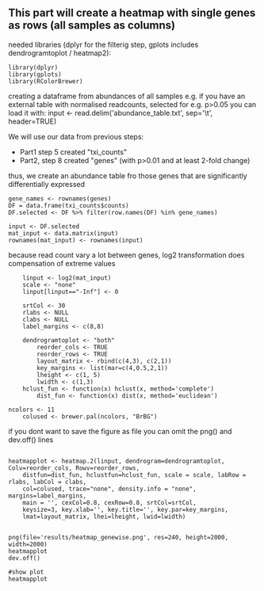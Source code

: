 ## This part will create a heatmap with single genes as rows (all samples as columns)
needed libraries (dplyr for the filterig step, gplots includes dendrogramtoplot / heatmap2):
```
library(dplyr)
library(gplots)
library(RColorBrewer)
```

creating a dataframe from abundances of all samples
e.g. if you have an external table with normalised readcounts, selected for e.g. p>0.05 you can load it with:
input <- read.delim('abundance_table.txt', sep='\t', header=TRUE)

We will use our data from previous steps:
- Part1 step 5 created "txi_counts"
- Part2, step 8 created "genes" (with p>0.01 and at least 2-fold change)
  
thus, we create an abundance table fro those genes that are significantly differentially expressed
```
gene_names <- rownames(genes)
DF = data.frame(txi_counts$counts)
DF.selected <- DF %>% filter(row.names(DF) %in% gene_names)

input <- DF.selected
mat_input <- data.matrix(input)
rownames(mat_input) <- rownames(input)
```
because read count vary a lot between genes, log2 transformation does compensation of extreme values
```
    linput <- log2(mat_input)
    scale <- "none"
    linput[linput=="-Inf"] <- 0

    srtCol <- 30
    rlabs <- NULL
    clabs <- NULL
    label_margins <- c(8,8)

    dendrogramtoplot <- "both"
        reorder_cols <- TRUE   
        reorder_rows <- TRUE
        layout_matrix <- rbind(c(4,3), c(2,1))
        key_margins <- list(mar=c(4,0.5,2,1))
        lheight <- c(1, 5)
        lwidth <- c(1,3)
    hclust_fun <- function(x) hclust(x, method='complete')
        dist_fun <- function(x) dist(x, method='euclidean')

ncolors <- 11
    colused <- brewer.pal(ncolors, "BrBG")
```
if you dont want to save the figure as file you can omit the png() and dev.off() lines
```

heatmapplot <- heatmap.2(linput, dendrogram=dendrogramtoplot, Colv=reorder_cols, Rowv=reorder_rows,
    distfun=dist_fun, hclustfun=hclust_fun, scale = scale, labRow = rlabs, labCol = clabs,
    col=colused, trace="none", density.info = "none", margins=label_margins,
    main = '', cexCol=0.8, cexRow=0.8, srtCol=srtCol,
    keysize=3, key.xlab='', key.title='', key.par=key_margins,
    lmat=layout_matrix, lhei=lheight, lwid=lwidth)


png(file='results/heatmap_genewise.png', res=240, height=2000, width=2000)
heatmapplot
dev.off()

#show plot
heatmapplot
```
